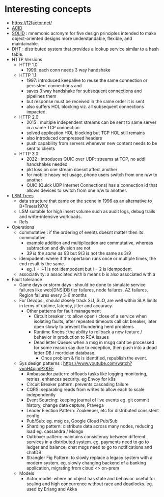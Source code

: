 # Interesting concepts
- https://12factor.net/
- [ACID](https://en.wikipedia.org/wiki/ACID)
- [SOLID](https://en.wikipedia.org/wiki/SOLID) : mnemonic acronym for five design principles intended to make object-oriented designs more understandable, flexible, and maintainable.
- [DHT](https://en.wikipedia.org/wiki/Distributed_hash_table) :  distributed system that provides a lookup service similar to a hash table.
- HTTP Versions
  - HTTP 1.0
    - 1996: each conn needs 3 way handshake
  - HTTP 1.1
    - 1997: introduced keepalive to reuse the same connection or persistent connections and
    - saves 3 way handshake for subsequent connections and pipelines them
    - but response must be received in the same order it is sent
    - also suffers HOL blocking viz. all subsequent connections impacted.  
  - HTTP 2.0
    - 2015 : multiple independent streams can be sent to same server in a same TCP connection
    - solved application HOL blocking but TCP HOL still remains
    - also introduced compressed headers
    - push capability from servers whenever new content needs to be sent to clients 
  - HTTP 3.0
    - 2022 : introduces QUIC over UDP: streams at TCP, no addl handshakes needed
    - pkt loss on one stream doesnt affect another
    - for mobile heavy net usage, phone users switch from one n/w to another
    - QUIC (Quick UDP Internet Connections) has a connection id that allows devices to switch from one n/w to another.  
- [LSM Trees](https://en.wikipedia.org/wiki/Log-structured_merge-tree)
  - data structure that came on the scene in 1996 as an alternative to B+Trees(1970)
  - LSM suitable for high insert volume such as audit logs, debug trails and write-intensive workloads.
  - Refs
- Operations
  - commutative : if the ordering of events doesnt matter then its commutative.
    - example addition and multiplication are commutative, whereas subtraction and division are not
    - 3*9 is the same as 9*3 but 9/3 is not the same as 3/9
  - idempodent: where if the opertaion runs once or multiple times, the end result is the same.
    - eg. i = i+1 is not idempodent but i = 2 is idempodent
  - associativity: a associated with b means b is also associated with a
- Fault tolerance
  - Game days or storm days : should be done to simulate service failures like web|DNS|DB tier failures, node failures, AZ failures, Region failures every 3-6 months
  - For Devops , should closely track SLI, SLO, are well within SLA limits in terns of uptime, latency, jitter and accuracy.
    - Other patterns for fault management
      - Circuit breaker : to allow open / close of a service when isolating faults, after repeated timeouts call ckt breaker, later open slowly to prevent thundering herd problems
      - Runtime Knobs : the ability to rollback a new feature / behavior in production to RCA issues
      - Dead letter Queue: when a msg in msgq cant be processed for some reason say due to exception, then push into a dead letter DB / mortician database.
        - Once problem & fix is identified, republish the event.
  - Sys design patterns : https://www.youtube.com/watch?v=nH4qjmP2KEE 
    - Ambassador pattern: offloads tasks like logging monitoring, retries, enhances security. eg Envoy for k8s
    - Circuit Breaker pattern: prevents cascading failure
    - CQRS: separating reads from writes to allow each to scale independently
    - Event Sourcing: keeping journal of live events eg. git commit history, change data capture, Pravega
    - Leader Election Pattern: Zookeeper, etc for distributed consistent config
    - Pub/Sub: eg. msg qs, Google Cloud Pub/Sub
    - Sharding pattern: distribute data across many nodes, reducing load eg. cassandra / Mongo
    - Outboxer pattern: maintains consistency between different services in a distributed system. eg. payments need to go to ledger and balance, chat msgs need to go to notifications and chatDB
    - Strangler Fig Pattern: to slowly replace a legacy system with a modern system. eg, slowly changing backend of a banking application, migrating from cloud <> on-prem
  - Models
    - Actor model: where an object has state and behavior. useful for scaling and high concurrence without race and deadlocks. eg. used by Erlang and Akka 
